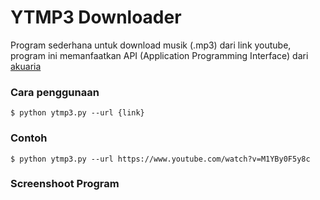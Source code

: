 # YTMP3 Downloader
Program sederhana untuk download musik (.mp3) dari link youtube,
program ini memanfaatkan API (Application Programming Interface)
dari [akuaria]

### Cara penggunaan

```
$ python ytmp3.py --url {link}
```

### Contoh

```
$ python ytmp3.py --url https://www.youtube.com/watch?v=M1YBy0F5y8c
```

### Screenshoot Program
<img src="">

  [akuaria]: <"https://api.akuari.my.id">
